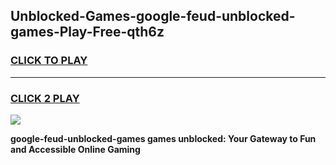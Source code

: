 
## Unblocked-Games-google-feud-unblocked-games-Play-Free-qth6z
<h3>
<a href="https://premium76.site?title=google-feud-unblocked-games&ref=20A">CLICK TO PLAY</a></h3>
<hr>

<h3>
<a href="https://premium76.site?title=google-feud-unblocked-games&ref=20A">CLICK 2 PLAY</a>
  
</h3>

<a href="https://premium76.site?title=google-feud-unblocked-games&ref=20A"><img src="https://clearcache.store/games.png"></a>


**google-feud-unblocked-games games unblocked: Your Gateway to Fun and Accessible Online Gaming**
